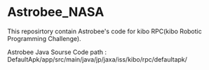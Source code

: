 # Astrobee_NASA

This reposirtory contain Astrobee's code for kibo RPC(kibo Robotic Programming Challenge).

Astrobee Java Sourse Code path :
DefaultApk/app/src/main/java/jp/jaxa/iss/kibo/rpc/defaultapk/


